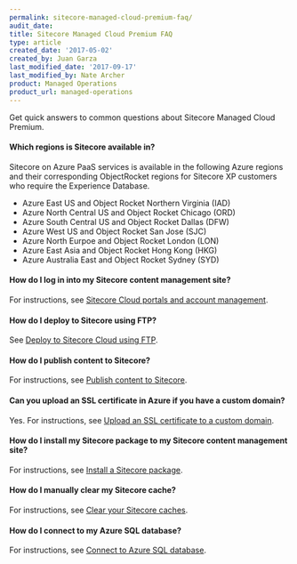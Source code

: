 ```yaml
---
permalink: sitecore-managed-cloud-premium-faq/
audit_date:
title: Sitecore Managed Cloud Premium FAQ
type: article
created_date: '2017-05-02'
created_by: Juan Garza
last_modified_date: '2017-09-17'
last_modified_by: Nate Archer
product: Managed Operations
product_url: managed-operations
---
```


Get quick answers to common questions about Sitecore Managed Cloud Premium.

#### Which regions is Sitecore available in?

Sitecore on Azure PaaS services is available in the following Azure regions and their corresponding ObjectRocket regions for Sitecore XP customers who require the Experience Database.

- Azure East US and Object Rocket Northern Virginia (IAD)
- Azure North Central US and Object Rocket Chicago (ORD)
- Azure South Central US and Object Rocket Dallas (DFW)
- Azure West US and Object Rocket San Jose (SJC)
- Azure North Eurpoe and Object Rocket London (LON)
- Azure East Asia and Object Rocket Hong Kong (HKG)
- Azure Australia East and Object Rocket Sydney (SYD)

#### How do I log in into my Sitecore content management site?

For instructions, see [Sitecore Cloud portals and account management](/support/how-to/sitecore-cloud-portals-and-account-management/).

#### How do I deploy to Sitecore using FTP?

See [Deploy to Sitecore Cloud using FTP](https://support.rackspace.com/how-to/deploy-to-sitecore-cloud-using-ftp/).

#### How do I publish content to Sitecore?

For instructions, see [Publish content to Sitecore](/support/how-to/publish-content-to-sitecore/).

#### Can you upload an SSL certificate in Azure if you have a custom domain?

Yes. For instructions, see [Upload an SSL certificate to a custom domain](/support/how-to/upload-an-ssl-certificate-to-a-custom-domain/).

#### How do I install my Sitecore package to my Sitecore content management site?

For instructions, see [Install a Sitecore package](/support/how-to/install-a-sitecore-package/).

#### How do I manually clear my Sitecore cache?

For instructions, see [Clear your Sitecore caches](/support/how-to/clear-your-sitecore-caches/).

#### How do I connect to my Azure SQL database?

For instructions, see [Connect to Azure SQL database](/support/how-to/connect-to-azure-sql-database/).





